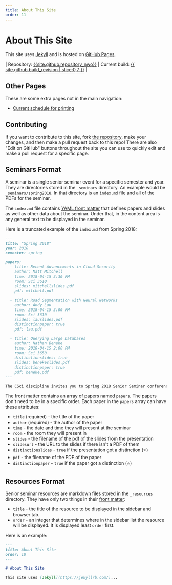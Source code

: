 ```yaml
---
title: About This Site
order: 11
---
```


# About This Site

This site uses [Jekyll](https://jekyllrb.com/) and is hosted on [GitHub Pages](https://pages.github.com/). 

| Repository: [{{site.github.repository_nwo}}]({{site.github.repository_url}}) | Current build: [{{ site.github.build_revision | slice:0,7 }}]({{site.github.repository_url}}/commit/{{site.github.build_revision}}) |

## Other Pages

These are some extra pages not in the main navigation:

- [Current schedule for printing]({{site.baseurl}}/current-schedule)

## Contributing

If you want to contribute to this site, fork [the repository]({{site.github.repository_url}}), make your changes, and then make a pull request back to this repo! There are also "Edit on GitHub" buttons throughout the site you can use to quickly edit and make a pull request for a specific page.

## Seminars Format

A seminar is a single senior seminar event for a specific semester and year. They are directories stored in the `_seminars` directory. An example would be `_seminars/spring2018`. In that directory is an `index.md` file and all of the PDFs for the seminar.

The `index.md` file contains [YAML front matter](https://jekyllrb.com/docs/front-matter/) that defines papers and slides as well as other data about the seminar. Under that, in the content area is any general text to be displayed in the seminar.

Here is a truncated example of the `index.md` from Spring 2018:

```md
---
title: "Spring 2018"
year: 2018
semester: spring

papers:
  - title: Recent Advancements in Cloud Security
    author: Matt Mitchell
    time: 2018-04-15 3:30 PM
    room: Sci 3610
    slides: mitchellslides.pdf
    pdf: mitchell.pdf
     
  - title: Road Segmentation with Neural Networks
    author: Andy Lau
    time: 2018-04-15 3:00 PM
    room: Sci 3610
    slides: lauslides.pdf
    distinctionpaper: true
    pdf: lau.pdf
     
  - title: Querying Large Databases
    author: Nathan Beneke
    time: 2018-04-15 2:00 PM
    room: Sci 3650
    distinctionslides: true
    slides: benekeslides.pdf
    distinctionpaper: true
    pdf: beneke.pdf
---

The CSci discipline invites you to Spring 2018 Senior Seminar conference...
```

The front matter contains an array of papers named `papers`. The papers don't need to be in a specific order. Each paper in the `papers` array can have these attributes:
- `title` (required) - the title of the paper
- `author` (required) - the author of the paper
- `time` - the date and time they will present at the seminar
- `room` - the room they will present in
- `slides` - the filename of the pdf of the slides from the presentation
- `slidesurl` - the URL to the slides if there isn't a PDF of them
- `distinctionslides` - `true` if the presentation got a distinction (&#x2B50;)
- `pdf` - the filename of the PDF of the paper
- `distinctionpaper` - `true` if the paper got a distinction (&#x2B50;)

## Resources Format

Senior seminar resources are markdown files stored in the `_resources` directory. They have only two things in their [front matter](https://jekyllrb.com/docs/front-matter/):
- `title` - the title of the resource to be displayed in the sidebar and browser tab.
- `order` - an integer that determines where in the sidebar list the resource will be displayed. It is displayed least `order` first.

Here is an example:
```md
---
title: About This Site
order: 10
---

# About This Site

This site uses [Jekyll](https://jekyllrb.com/)...
```
